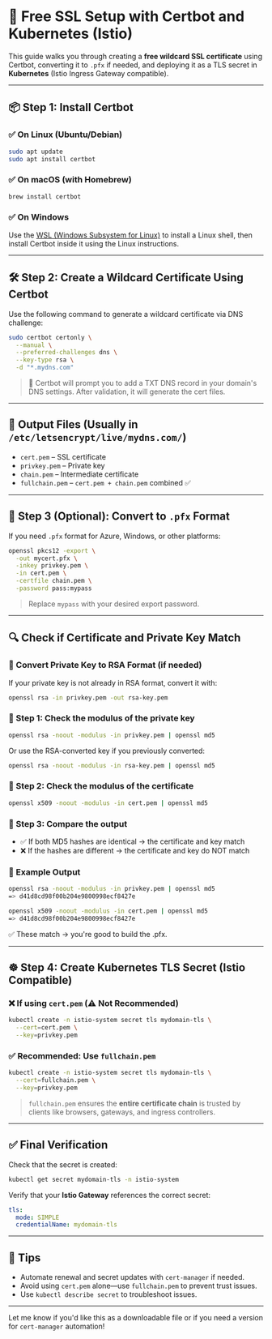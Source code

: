 # 🔐 Free SSL Setup with Certbot and Kubernetes (Istio)

This guide walks you through creating a **free wildcard SSL certificate** using Certbot, converting it to `.pfx` if needed, and deploying it as a TLS secret in **Kubernetes** (Istio Ingress Gateway compatible).

---

## 📦 Step 1: Install Certbot

### ✅ On **Linux** (Ubuntu/Debian)

```bash
sudo apt update
sudo apt install certbot
```

### ✅ On **macOS** (with Homebrew)

```bash
brew install certbot
```

### ✅ On **Windows**

Use the [WSL (Windows Subsystem for Linux)](https://learn.microsoft.com/en-us/windows/wsl/install) to install a Linux shell, then install Certbot inside it using the Linux instructions.

---

## 🛠️ Step 2: Create a Wildcard Certificate Using Certbot

Use the following command to generate a wildcard certificate via DNS challenge:

```bash
sudo certbot certonly \
  --manual \
  --preferred-challenges dns \
  --key-type rsa \
  -d "*.mydns.com"
```

> 📌 Certbot will prompt you to add a TXT DNS record in your domain's DNS settings. After validation, it will generate the cert files.

---

## 📁 Output Files (Usually in `/etc/letsencrypt/live/mydns.com/`)

* `cert.pem` – SSL certificate
* `privkey.pem` – Private key
* `chain.pem` – Intermediate certificate
* `fullchain.pem` – `cert.pem + chain.pem` combined ✅

---

## 🔄 Step 3 (Optional): Convert to `.pfx` Format

If you need `.pfx` format for Azure, Windows, or other platforms:

```bash
openssl pkcs12 -export \
  -out mycert.pfx \
  -inkey privkey.pem \
  -in cert.pem \
  -certfile chain.pem \
  -password pass:mypass
```

> Replace `mypass` with your desired export password.

---

## 🔍 Check if Certificate and Private Key Match

### 🔄 Convert Private Key to RSA Format (if needed)
If your private key is not already in RSA format, convert it with:

```bash
openssl rsa -in privkey.pem -out rsa-key.pem
```

### 🔹 Step 1: Check the modulus of the private key

```bash
openssl rsa -noout -modulus -in privkey.pem | openssl md5
```
Or use the RSA-converted key if you previously converted:
```bash
openssl rsa -noout -modulus -in rsa-key.pem | openssl md5
```

### 🔹 Step 2: Check the modulus of the certificate

```bash
openssl x509 -noout -modulus -in cert.pem | openssl md5
```

### 🔹 Step 3: Compare the output

- ✅ If both MD5 hashes are identical → the certificate and key match
- ❌ If the hashes are different → the certificate and key do NOT match

### 🧪 Example Output

```bash
openssl rsa -noout -modulus -in privkey.pem | openssl md5
=> d41d8cd98f00b204e9800998ecf8427e

openssl x509 -noout -modulus -in cert.pem | openssl md5
=> d41d8cd98f00b204e9800998ecf8427e
```

✅ These match → you're good to build the .pfx.

---

## ☸️ Step 4: Create Kubernetes TLS Secret (Istio Compatible)

### ❌ If using `cert.pem` (⚠️ Not Recommended)

```bash
kubectl create -n istio-system secret tls mydomain-tls \
  --cert=cert.pem \
  --key=privkey.pem
```

### ✅ Recommended: Use `fullchain.pem`

```bash
kubectl create -n istio-system secret tls mydomain-tls \
  --cert=fullchain.pem \
  --key=privkey.pem
```

> `fullchain.pem` ensures the **entire certificate chain** is trusted by clients like browsers, gateways, and ingress controllers.

---

## ✅ Final Verification

Check that the secret is created:

```bash
kubectl get secret mydomain-tls -n istio-system
```

Verify that your **Istio Gateway** references the correct secret:

```yaml
tls:
  mode: SIMPLE
  credentialName: mydomain-tls
```

---

## 🧠 Tips

* Automate renewal and secret updates with `cert-manager` if needed.
* Avoid using `cert.pem` alone—use `fullchain.pem` to prevent trust issues.
* Use `kubectl describe secret` to troubleshoot issues.

---

Let me know if you'd like this as a downloadable file or if you need a version for `cert-manager` automation! 